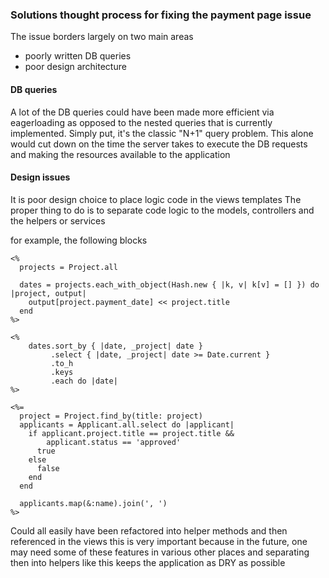 ### Solutions thought process for fixing the payment page issue

The issue borders largely on two main areas
- poorly written DB queries
- poor design architecture

#### DB queries
A lot of the DB queries could have been made more efficient via eagerloading as opposed to the nested queries that is currently implemented. Simply put, it's the classic "N+1" query problem.
This alone would cut down on the time the server takes to execute the DB requests and making the resources available to the application

#### Design issues
It is poor design choice to place logic code in the views templates
The proper thing to do is to separate code logic to the models, controllers and the helpers or services

for example, the following blocks
```
<%
  projects = Project.all

  dates = projects.each_with_object(Hash.new { |k, v| k[v] = [] }) do |project, output|
    output[project.payment_date] << project.title
  end
%>
```

```
<%
    dates.sort_by { |date, _project| date }
         .select { |date, _project| date >= Date.current }
         .to_h
         .keys
         .each do |date|
%>
```

```
<%=
  project = Project.find_by(title: project)
  applicants = Applicant.all.select do |applicant|
    if applicant.project.title == project.title &&
        applicant.status == 'approved'
      true
    else
      false
    end
  end

  applicants.map(&:name).join(', ')
%>
```

Could all easily have been refactored into helper methods and then referenced in the views
this is very important because in the future, one may need some of these features in various other places and separating then into helpers like this keeps the application as DRY as possible
